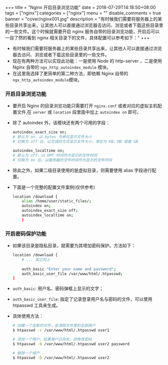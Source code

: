 +++
title = "Nginx 开启目录浏览功能"
date = 2018-07-29T14:18:50+08:00
tags = ["nginx"]
categories = ["nginx"]
menu = ""
disable_comments = true
banner = "cover/nginx001.jpg"
description = "有时候我们需要将服务器上的某些目录共享出来，让其他人可以直接通过浏览器去访问、浏览或者下载这些目录里的一些文件。这个时候就需要开启 nginx 服务自带的目录浏览功能，开启后可以一目了然的看到 nginx 相关目录下的文件，具体配置可以参考如下："
+++

- 有时候我们需要将服务器上的某些目录共享出来，让其他人可以直接通过浏览器去访问、浏览或者下载这些目录里的一些文件。
- 现在有两种方法可以实现此功能：一是使用 Node 的 http-server ，二是使用 Nginx 自带的 `ngx_http_autoindex_module` 模块。
- 在这里我选择了更简单的第二种方法，即依赖 Nginx 自带的 `ngx_http_autoindex_module`模块。

### 开启目录浏览功能
- 要开启 Nginx 的目录浏览功能只需要打开 `nginx.conf` 或者对应的虚拟主机配置文件,在 `server` 或 `location` 段里面中加上 `autoindex on` 即可。
- 除了 autoindex 外，该模块还有两个可用的字段：

  ```bash
  autoindex_exact_size on;
  # 默认为 on，以 bytes 为单位显示文件大小
  # 切换为 off 后，以可读的方式显示文件大小，单位为 KB、MB 或者 GB
  ```
  
  ```bash
  autoindex_localtime on;
  # 默认为 off，以 GMT 时间作为显示的文件时间
  # 切换为 on 后，以服务器的文件时间作为显示的文件时间
  ```

- 除此之外，如果二级目录使用的是虚拟目录，则需要使用 alias 字段进行配置。

- 下面是一个完整的配置文件案例(仅供参考)
  
  ```bash
  location /download {
      alias /home/user/static_files/;   
      autoindex on;                     
      autoindex_exact_size off;         
      autoindex_localtime on;           
      }
  ```

### 开启密码保护功能
- 如果该目录是隐私目录，就需要为其增加密码保护。方法如下：
  
  ```bash
  location /download {
      # ... 其它同上
    
      auth_basic "Enter your name and password";
      auth_basic_user_file /var/www/html/.htpasswd;
  }
  ```

- `auth_basic`: 用户名、密码弹框上显示的文字；
- `auth_basic_user_file`: 指定了记录登录用户名与密码的文件，可以使用 htpasswd 工具来生成。
- 具体使用方法：
  
  ```bash
  # 创建一个全新的文件，会清除文件里的全部用户
  $ htpasswd -c /var/www/html/.htpasswd user1  
  
  # 添加一个用户，如果用户已存在，则修改密码
  $ htpasswd -b /var/www/html/.htpasswd user2 password
  
  # 删除一个用户
  $ htpasswd -D /var/www/html/.htpasswd user2
  ```
